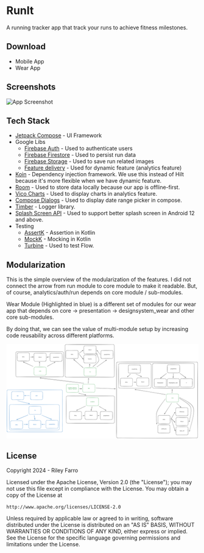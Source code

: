 
# RunIt

A running tracker app that track your runs to achieve fitness milestones.


## Download

- Mobile App
- Wear App
## Screenshots

![App Screenshot](https://via.placeholder.com/468x300?text=App+Screenshot+Here)
## Tech Stack

- [Jetpack Compose](https://developer.android.com/jetpack/compose) - UI Framework
- Google Libs
    - [Firebase Auth](https://firebase.google.com/docs/auth/android/start) - Used to authenticate users
    - [Firebase Firestore](https://firebase.google.com/docs/firestore/quickstart) - Used to persist run data
    - [Firebase Storage](https://firebase.google.com/docs/storage/android/start) - Used to save run related images
    - [Feature delivery](https://developer.android.com/guide/playcore/feature-delivery) - Used for dynamic feature (analytics feature)
- [Koin](https://insert-koin.io/docs/setup/koin/) - Dependency injection framework. We use this instead of Hilt because it's more flexible when we have dynamic feature.
- [Room](https://developer.android.com/training/data-storage/room) - Used to store data locally because our app is offline-first.
- [Vico Charts](https://github.com/patrykandpatrick/vico) - Used to display charts in analytics feature.
- [Compose Dialogs](https://github.com/maxkeppeler/sheets-compose-dialogs) - Used to display date range picker in compose.
- [Timber](https://github.com/JakeWharton/timber) - Logger library.
- [Splash Screen API](https://developer.android.com/develop/ui/views/launch/splash-screen/migrate) - Used to support better splash screen in Android 12 and above.
- Testing
    - [AssertK](https://github.com/willowtreeapps/assertk) - Assertion in Kotlin
    - [MockK](https://github.com/mockk/mockk) - Mocking in Kotlin
    - [Turbine](https://github.com/cashapp/turbine) - Used to test Flow.
## Modularization

This is the simple overview of the modularization of the features. I did not connect the arrow from run module to core module to make it readable. But, of course, analytics/auth/run depends on core module / sub-modules.

Wear Module (Highlighted in blue) is a different set of modules for our wear app that depends on core -> presentation -> designsystem_wear and other core sub-modules.

By doing that, we can see the value of multi-module setup by increasing code reusability across different platforms.

![App Screenshot](./images/modularization.png?raw=true)
## License

Copyright 2024 - Riley Farro

Licensed under the Apache License, Version 2.0 (the "License");
you may not use this file except in compliance with the License.
You may obtain a copy of the License at

    http://www.apache.org/licenses/LICENSE-2.0

Unless required by applicable law or agreed to in writing, software
distributed under the License is distributed on an "AS IS" BASIS,
WITHOUT WARRANTIES OR CONDITIONS OF ANY KIND, either express or implied.
See the License for the specific language governing permissions and
limitations under the License.

